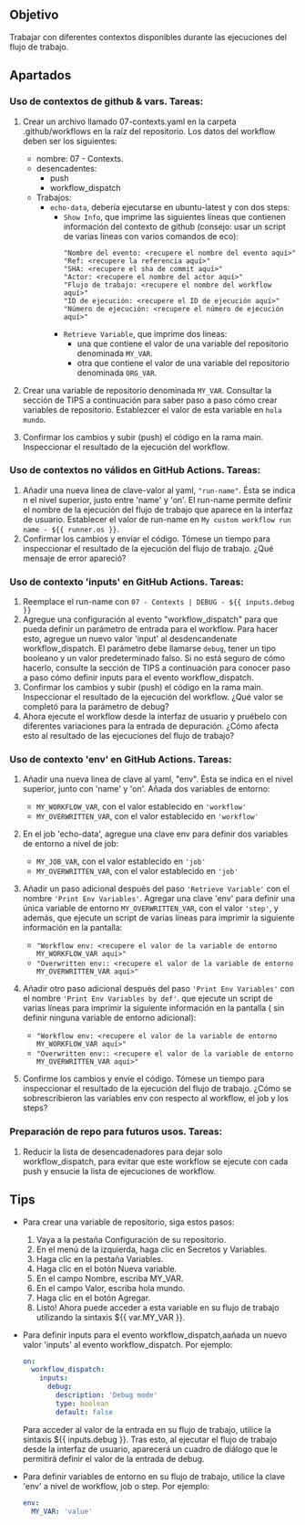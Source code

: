 ## Objetivo
Trabajar con diferentes contextos disponibles durante las ejecuciones del flujo de trabajo.

## Apartados

### Uso de contextos de github & vars. Tareas:

1. Crear un archivo llamado 07-contexts.yaml en la carpeta .github/workflows en la raíz del repositorio. Los datos del workflow deben ser los siguientes:
   - nombre: 07 - Contexts. 
   - desencadentes:
      - push
      - workflow_dispatch
   - Trabajos:
     - `echo-data`, debería ejecutarse en ubuntu-latest y con dos steps:
       - `Show Info`, que imprime las siguientes líneas que contienen información del contexto de github (consejo: usar un script de varias líneas con varios comandos de eco):
          ```shell
          "Nombre del evento: <recupere el nombre del evento aquí>"
          "Ref: <recupere la referencia aquí>"
          "SHA: <recupere el sha de commit aquí>"
          "Actor: <recupere el nombre del actor aquí>"
          "Flujo de trabajo: <recupere el nombre del workflow aquí>"
          "ID de ejecución: <recupere el ID de ejecución aquí>"
          "Número de ejecución: <recupere el número de ejecución aquí>"
          ```
       - `Retrieve Variable`, que imprime dos lineas:
           - una que contiene el valor de una variable del repositorio denominada `MY_VAR`.
           - otra que contiene el valor de una variable del repositorio denominada `ORG_VAR`.

2. Crear una variable de repositorio denominada `MY_VAR`. Consultar la sección de TIPS a continuación para saber paso a paso cómo crear variables de repositorio. Establezcer el valor de esta variable en `hola mundo`.
3. Confirmar los cambios y subir (push) el código en la rama main. Inspeccionar el resultado de la ejecución del workflow. 

### Uso de contextos no válidos en GitHub Actions. Tareas:

1. Añadir una nueva linea de clave-valor al yaml, `"run-name"`. Ésta se indica n el nivel superior, justo entre 'name' y 'on'. El run-name permite definir el nombre de la ejecución del flujo de trabajo que aparece en la interfaz de usuario. Establecer el valor de run-name en `My custom workflow run name - ${{ runner.os }}`. 
2. Confirmar los cambios y enviar el código. Tómese un tiempo para inspeccionar el resultado de la ejecución del flujo de trabajo. ¿Qué mensaje de error apareció?

### Uso de contexto 'inputs' en GitHub Actions. Tareas:

1. Reemplace el run-name con `07 - Contexts | DEBUG - ${{ inputs.debug }}`
2. Agregue una configuración al evento "workflow_dispatch" para que pueda definir un parámetro de entrada para el workflow. Para hacer esto, agregue un nuevo valor 'input' al desdencandenate workflow_dispatch. El parámetro debe llamarse `debug`, tener un tipo booleano y un valor predeterminado falso. Si no está seguro de cómo hacerlo, consulte la sección de TIPS a continuación para conocer paso a paso cómo definir inputs para el evento workflow_dispatch.
3. Confirmar los cambios y subir (push) el código en la rama main. Inspeccionar el resultado de la ejecución del workflow. ¿Qué valor se completó para la parámetro de debug?
4. Ahora ejecute el workflow desde la interfaz de usuario y pruébelo con diferentes variaciones para la entrada de depuración. ¿Cómo afecta esto al resultado de las ejecuciones del flujo de trabajo?

### Uso de contexto 'env' en GitHub Actions. Tareas:

1. Añadir una nueva linea de clave al yaml, "env". Ésta se indica en el nivel superior, junto con 'name' y 'on'. Añada dos variables de entorno:
   - `MY_WORKFLOW_VAR`, con el valor establecido en `'workflow'`
   - `MY_OVERWRITTEN_VAR`, con el valor establecido en `'workflow'`
2. En el job 'echo-data', agregue una clave env para definir dos variables de entorno a nivel de job:
   - `MY_JOB_VAR`, con el valor establecido en `'job'`
   - `MY_OVERWRITTEN_VAR`, con el valor establecido en `'job'`
3. Añadir un paso adicional después del paso `'Retrieve Variable'` con el nombre `'Print Env Variables'`. Agregar una clave 'env' para definir una única variable de entorno `MY_OVERWRITTEN_VAR`, con el valor `'step'`, y además, que ejecute un script de varias líneas para imprimir la siguiente información en la pantalla:
   - `"Workflow env: <recupere el valor de la variable de entorno MY_WORKFLOW_VAR aquí>"`
   - `"Overwritten env:: <recupere el valor de la variable de entorno MY_OVERWRITTEN_VAR aquí>"`
4. Añadir otro paso adicional después del paso `'Print Env Variables'` con el nombre `'Print Env Variables by def'`. que ejecute un script de varias líneas para imprimir la siguiente información en la pantalla ( sin definir ninguna variable de entorno adicional):
    - `"Workflow env: <recupere el valor de la variable de entorno MY_WORKFLOW_VAR aquí>"`
    - `"Overwritten env:: <recupere el valor de la variable de entorno MY_OVERWRITTEN_VAR aquí>"`

5. Confirme los cambios y envíe el código. Tómese un tiempo para inspeccionar el resultado de la ejecución del flujo de trabajo. ¿Cómo se sobrescribieron las variables env con respecto al workflow, el job y los steps?


### Preparación de repo para futuros usos. Tareas:

1. Reducir la lista de desencadenadores para dejar solo workflow_dispatch, para evitar que este workflow se ejecute con cada push y ensucie la lista de ejecuciones de workflow.

## Tips
- Para crear una variable de repositorio, siga estos pasos:

  1. Vaya a la pestaña Configuración de su repositorio.
  2. En el menú de la izquierda, haga clic en Secretos y Variables.
  3. Haga clic en la pestaña Variables.
  4. Haga clic en el botón Nueva variable.
  5. En el campo Nombre, escriba MY_VAR.
  6. En el campo Valor, escriba hola mundo.
  7. Haga clic en el botón Agregar.
  8. Listo! Ahora puede acceder a esta variable en su flujo de trabajo utilizando la sintaxis ${{ var.MY_VAR }}.


- Para definir inputs para el evento workflow_dispatch,aañada un nuevo valor 'inputs' al evento workflow_dispatch. Por ejemplo:
   ```yaml
   on:
     workflow_dispatch:
       inputs:
         debug:
           description: 'Debug mode'
           type: boolean           
           default: false
   ```
    Para acceder al valor de la entrada en su flujo de trabajo, utilice la sintaxis ${{ inputs.debug }}. Tras esto, al ejecutar el flujo de trabajo desde la interfaz de usuario, aparecerá un cuadro de diálogo que le permitirá definir el valor de la entrada de debug. 


- Para definir variables de entorno en su flujo de trabajo, utilice la clave 'env' a nivel de workflow, job o step. Por ejemplo:
   ```yaml
   env:
     MY_VAR: 'value'
   ```
